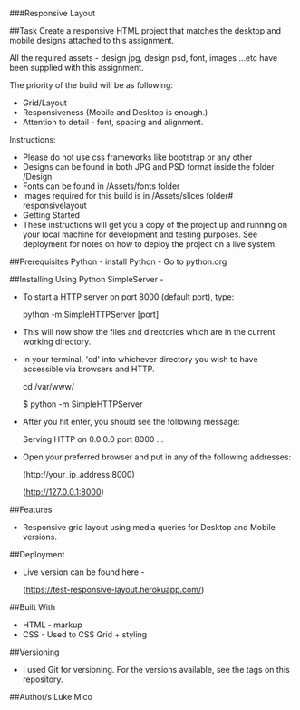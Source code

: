 ###Responsive Layout

##Task
Create a responsive HTML project that matches the desktop and mobile designs attached to this assignment.

All the required assets - design jpg, design psd, font, images ...etc have been supplied with this assignment.

The priority of the build will be as following:

* Grid/Layout
* Responsiveness (Mobile and Desktop is enough.)
* Attention to detail - font, spacing and alignment.

Instructions:
* Please do not use css frameworks like bootstrap or any other
* Designs can be found in both JPG and PSD format inside the folder /Design
* Fonts can be found in /Assets/fonts folder
* Images required for this build is in /Assets/slices folder# responsivelayout
* Getting Started
* These instructions will get you a copy of the project up and running on your local machine for development and testing purposes. See deployment for notes on how to deploy the project on a live system.


##Prerequisites
Python - install Python - Go to python.org


##Installing
Using Python SimpleServer -

* To start a HTTP server on port 8000 (default port), type:

	python -m SimpleHTTPServer [port]

* This will now show the files and directories which are in the current working directory.

* In your terminal, 'cd' into whichever directory you wish to have accessible via browsers and HTTP.

	cd /var/www/

	$ python -m SimpleHTTPServer

* After you hit enter, you should see the following message:

	Serving HTTP on 0.0.0.0 port 8000 ...

* Open your preferred browser and put in any of the following addresses:

	(http://your_ip_address:8000)

	(http://127.0.0.1:8000)


##Features
* Responsive grid layout using media queries for Desktop and Mobile versions.


##Deployment
* Live version can be found here -

	(https://test-responsive-layout.herokuapp.com/)
 
##Built With
* HTML - markup
* CSS - Used to CSS Grid + styling

##Versioning
* I used Git for versioning. For the versions available, see the tags on this repository.

##Author/s
	Luke Mico
	
	
	
